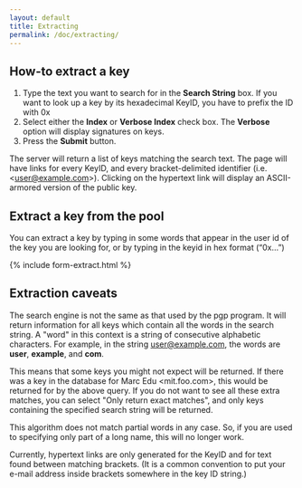 ```yaml
---
layout: default
title: Extracting
permalink: /doc/extracting/
---
```


## How-to extract a key

1. Type the text you want to search for in the **Search String** box. If you want to look up a key by its hexadecimal KeyID, you have to prefix the ID with 0x
2. Select either the **Index** or **Verbose Index** check box. The **Verbose** option will display signatures on keys.
3. Press the **Submit** button.

The server will return a list of keys matching the search text. The page will have links for every KeyID, and every bracket-delimited identifier (i.e. &lt;user@example.com&gt;). Clicking on the hypertext link will display an ASCII-armored version of the public key.

## Extract a key from the pool

<p>You can extract a key by typing in some words that appear in the user id of the key you are looking for, or by typing in the keyid in hex format (“0x…”)</p>

{% include form-extract.html %}

## Extraction caveats
The search engine is not the same as that used by the pgp program. It will return information for all keys which contain all the words in the search string. A "word" in this context is a string of consecutive alphabetic characters. For example, in the string user@example.com, the words are **user**, **example**, and **com**.

This means that some keys you might not expect will be returned. If there was a key in the database for Marc Edu <mit.foo.com>, this would be returned for by the above query. If you do not want to see all these extra matches, you can select "Only return exact matches", and only keys containing the specified search string will be returned.

This algorithm does not match partial words in any case. So, if you are used to specifying only part of a long name, this will no longer work.

Currently, hypertext links are only generated for the KeyID and for text found between matching brackets. (It is a common convention to put your e-mail address inside brackets somewhere in the key ID string.)

